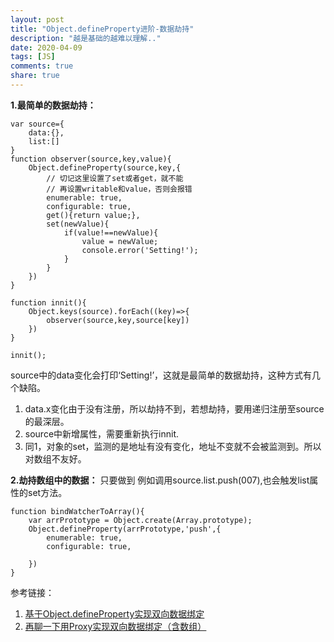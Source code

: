 ```yaml
---
layout: post
title: "Object.defineProperty进阶-数据劫持"
description: "越是基础的越难以理解.."
date: 2020-04-09
tags: [JS]
comments: true
share: true
---
```


**1.最简单的数据劫持：**

```
var source={
    data:{},
    list:[]
}
function observer(source,key,value){
    Object.defineProperty(source,key,{
        // 切记这里设置了set或者get，就不能
        // 再设置writable和value，否则会报错
        enumerable: true,
        configurable: true,
        get(){return value;},
        set(newValue){
            if(value!==newValue){
                value = newValue;
                console.error('Setting!');
            }
        }
    })
}

function innit(){
    Object.keys(source).forEach((key)=>{
        observer(source,key,source[key])
    })
}

innit();
```
source中的data变化会打印‘Setting!’，这就是最简单的数据劫持，这种方式有几个缺陷。

1. data.x变化由于没有注册，所以劫持不到，若想劫持，要用递归注册至source的最深层。
2. source中新增属性，需要重新执行innit.
3. 同1，对象的set，监测的是地址有没有变化，地址不变就不会被监测到。所以对数组不友好。

**2.劫持数组中的数据：**
只要做到 例如调用source.list.push(007),也会触发list属性的set方法。

```
function bindWatcherToArray(){
    var arrPrototype = Object.create(Array.prototype);
    Object.defineProperty(arrPrototype,'push',{
        enumerable: true,
        configurable: true,
        
    })
}
```


参考链接：

1. [基于Object.defineProperty实现双向数据绑定](https://segmentfault.com/a/1190000015427628)
2. [再聊一下用Proxy实现双向数据绑定（含数组）](https://segmentfault.com/a/1190000015483195)